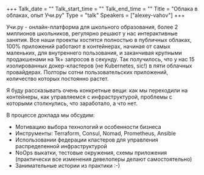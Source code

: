 +++
Talk_date = ""
Talk_start_time = ""
Talk_end_time = ""
Title = "Облака в облаках, опыт Учи.ру"
Type = "talk"
Speakers = ["alexey-vahov"]
+++

Учи.ру - онлайн-платформа для школьного образования, более 2 миллионов школьников, регулярно решают у нас интерактивные занятия. Все наши проекты хостятся полностью в публичных облаках, 100% приложений работают в контейнерах, начиная от самых маленьких, для внутреннего пользования, и заканчивая крупными продакшенами на 1k+ запросов в секунду. Так получилось, что у нас 15 изолированных докер-кластеров (не Kubernetes, sic!) в пяти облачных провайдерах. Полторы сотни пользовательских приложений, количество которых постоянно растет.

Я буду рассказывать очень конкретные вещи: как мы переходили на контейнеры, как управляемся с инфраструктурой, проблемы с которыми столкнулись, что заработало, а что нет.

В процессе доклада мы обсудим:

- Мотивацию выбора технологий и особенности бизнеса
- Инструменты: Terraform, Consul, Nomad, Prometheus, Ansible
- Использовании федерации кластеров для управления распределенной инфраструктурой
- NoOps выкатки, тестовые окружения, схемы приложения (практически все изменения девелоперы делают самостоятельно)
- Занимательные истории из практики :-) 
